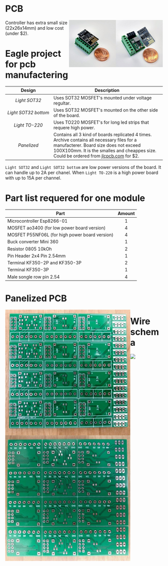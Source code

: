 # PCB

<div>
<img src="assembled_1.jpg" width=150 align="right">
<img src="assembled_2.jpg" width=150 align="right">


Controller has extra small size (22x26x14mm) and low cost (under $2).<br/>
</div>

# Eagle project for pcb manufactering

| Design | Description |
| :---: | --- |
| *Light&#160;SOT32* | Uses SOT32 MOSFET's mounted under voltage regultar. |
| *Light&#160;SOT32&#160;bottom* | Uses SOT32 MOSFET's mounted on the other side of the board. |
| *Light&#160;TO-220* | Uses TO220 MOSFET's for long led strips that requere high power. |
| *Panelized* | Contains all 3 kind of boards replicated 4 times. Archive contains all necessary files for a manufacterer. Board size does not exceed 100X100mm. It is the smalles and cheappes size. Could be ordered from [jlcpcb.com](https://jlcpcb.com/) for $2. |

`Light SOT32` and `Light SOT32 bottom` are low power versions of the board. It can handle up to 2A per chanel. When `Light TO-220` is a high power board with up to 15A per channel.

# Part list requered for one module

| Part | Amount |
| --- | :---: |
| Microcontroller Esp8266-01 | 1 |
| MOSFET ao3400 (for low power board version) | 4 |
| MOSFET P55NF06L (for high power board version) | 4 |
| Buck converter Mini 360 | 1 |
| Resistor 0805 10kOh | 2 |
| Pin Header 2x4 Pin 2.54mm | 1 |
| Terminal KF350-2P and KF350-3P | 2 |
| Terminal KF350-3P | 1 | 
| Male songle row pin 2.54 | 4 |

# Panelized PCB

<img src="top.jpg" width=400 align="left">
<img src="bottom.jpg" width=400 align="left">

# Wire schema

<img src="schema.jpg">
